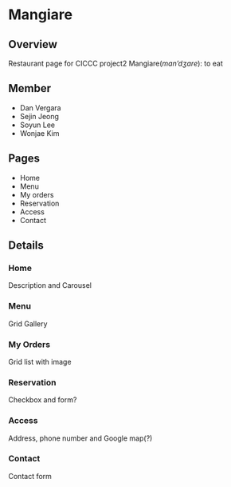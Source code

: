 # Mangiare

## Overview
Restaurant page for CICCC project2
Mangiare(*man’dʒare*): to eat

## Member
- Dan Vergara
- Sejin Jeong
- Soyun Lee
- Wonjae Kim

## Pages
- Home
- Menu
- My orders
- Reservation
- Access
- Contact

## Details

### Home
Description and Carousel

### Menu
Grid Gallery

### My Orders
Grid list with image

### Reservation
Checkbox and form?

### Access
Address, phone number and Google map(?)

### Contact
Contact form
